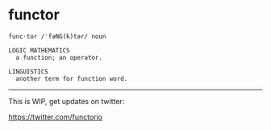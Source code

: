 functor
=======

```
func·tor /ˈfəNG(k)tər/ noun 

LOGIC MATHEMATICS
  a function; an operator. 

LINGUISTICS
  another term for function word.
```

----------------------------------------------------------------------

This is WIP, get updates on twitter:

https://twitter.com/functorio
